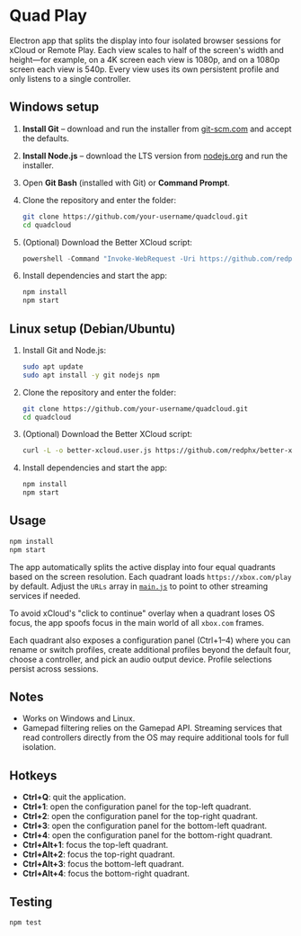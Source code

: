 # Quad Play

Electron app that splits the display into four isolated browser sessions for xCloud or Remote Play. Each view scales to half of the screen's width and height—for example, on a 4K screen each view is 1080p, and on a 1080p screen each view is 540p. Every view uses its own persistent profile and only listens to a single controller.

## Windows setup

1. **Install Git** – download and run the installer from [git-scm.com](https://git-scm.com/download/win) and accept the defaults.
2. **Install Node.js** – download the LTS version from [nodejs.org](https://nodejs.org) and run the installer.
3. Open **Git Bash** (installed with Git) or **Command Prompt**.
4. Clone the repository and enter the folder:

   ```bash
   git clone https://github.com/your-username/quadcloud.git
   cd quadcloud
   ```

5. (Optional) Download the Better XCloud script:

   ```powershell
   powershell -Command "Invoke-WebRequest -Uri https://github.com/redphx/better-xcloud/releases/latest/download/better-xcloud.user.js -OutFile better-xcloud.user.js"
   ```

6. Install dependencies and start the app:

   ```bash
   npm install
   npm start
   ```

## Linux setup (Debian/Ubuntu)

1. Install Git and Node.js:

   ```bash
   sudo apt update
   sudo apt install -y git nodejs npm
   ```

2. Clone the repository and enter the folder:

   ```bash
   git clone https://github.com/your-username/quadcloud.git
   cd quadcloud
   ```

3. (Optional) Download the Better XCloud script:

   ```bash
   curl -L -o better-xcloud.user.js https://github.com/redphx/better-xcloud/releases/latest/download/better-xcloud.user.js
   ```

4. Install dependencies and start the app:

   ```bash
   npm install
   npm start
   ```
## Usage

```bash
npm install
npm start
```


The app automatically splits the active display into four equal quadrants based on the screen resolution. Each quadrant loads `https://xbox.com/play` by default. Adjust the `URLs` array in [`main.js`](main.js) to point to other streaming services if needed.

To avoid xCloud's "click to continue" overlay when a quadrant loses OS focus, the app spoofs focus in the main world of all `xbox.com` frames.

Each quadrant also exposes a configuration panel (Ctrl+1–4) where you can rename or switch profiles, create additional profiles beyond the default four, choose a controller, and pick an audio output device. Profile selections persist across sessions.

## Notes

- Works on Windows and Linux.
- Gamepad filtering relies on the Gamepad API. Streaming services that read controllers directly from the OS may require additional tools for full isolation.

## Hotkeys

- **Ctrl+Q**: quit the application.
- **Ctrl+1**: open the configuration panel for the top-left quadrant.
- **Ctrl+2**: open the configuration panel for the top-right quadrant.
- **Ctrl+3**: open the configuration panel for the bottom-left quadrant.
- **Ctrl+4**: open the configuration panel for the bottom-right quadrant.
- **Ctrl+Alt+1**: focus the top-left quadrant.
- **Ctrl+Alt+2**: focus the top-right quadrant.
- **Ctrl+Alt+3**: focus the bottom-left quadrant.
- **Ctrl+Alt+4**: focus the bottom-right quadrant.

## Testing

```bash
npm test
```

